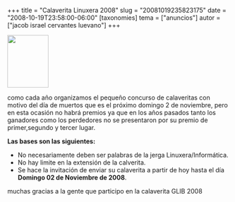 +++
title = "Calaverita Linuxera 2008"
slug = "20081019235823175"
date = "2008-10-19T23:58:00-06:00"
[taxonomies]
tema = ["anuncios"]
autor = ["jacob israel cervantes luevano"]
+++

<img
src="http://www.glib.org.mx/images/articles/20081019235823175_1.jpg"
width="93" height="119" />

como cada año organizamos el pequeño concurso de calaveritas con motivo
del día de muertos que es el próximo domingo 2 de noviembre, pero en
esta ocasión no habrá premios ya que en los años pasados tanto los
ganadores como los perdedores no se presentaron por su premio de
primer,segundo y tercer lugar.

**Las bases son las siguientes:**

-   No necesariamente deben ser palabras de la jerga
    Linuxera/Informática.
-   No hay limite en la extensión de la calverita.
-   Se hace la invitación de enviar su calaverita a partir de hoy hasta
    el día **Domingo 02 de Noviembre de 2008**.


muchas gracias a la gente que participo en la calaverita GLIB 2008
